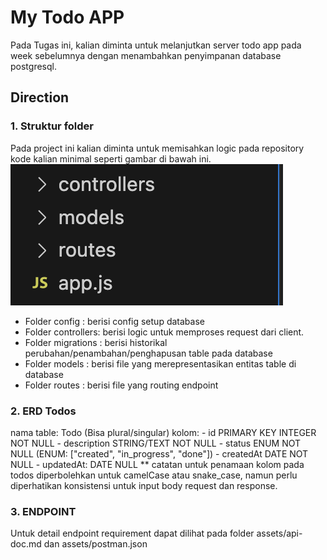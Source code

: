 # My Todo APP
Pada Tugas ini, kalian diminta untuk melanjutkan server todo app pada week sebelumnya dengan menambahkan penyimpanan database postgresql.

## Direction
### 1. Struktur folder

Pada project ini kalian diminta untuk memisahkan logic pada repository kode kalian minimal seperti gambar di bawah ini.
![Model-Controller Struktur Folder](./assets/folder-structure.png "Model-Controller Struktur Folder")

- Folder config : berisi config setup database
- Folder controllers: berisi logic untuk memproses request dari client.
- Folder migrations : berisi historikal perubahan/penambahan/penghapusan table pada database
- Folder models : berisi file yang merepresentasikan entitas table di database
- Folder routes : berisi file yang  routing endpoint

### 2. ERD Todos

nama table: Todo (Bisa plural/singular)
kolom:
    - id PRIMARY KEY INTEGER NOT NULL
    - description STRING/TEXT NOT NULL
    - status ENUM NOT NULL (ENUM: ["created", "in_progress", "done"])
    - createdAt DATE NOT NULL
    - updatedAt: DATE NULL
    ** catatan untuk penamaan kolom pada todos diperbolehkan untuk camelCase atau snake_case, namun perlu diperhatikan konsistensi untuk input body request dan response.

### 3. ENDPOINT
Untuk detail endpoint requirement dapat dilihat pada folder assets/api-doc.md dan assets/postman.json
